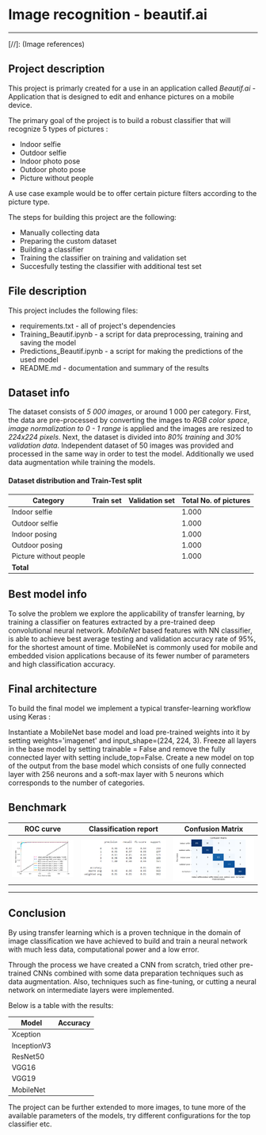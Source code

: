 # Image recognition - beautif.ai
---


[//]: (Image references)

[ROC_curve]:Documentation/ROC_curve.PNG
[CM]:Documentation/CM.PNG
[CR]:Documentation/CR.PNG

## Project description
This project is primarly created for a use in an application called *Beautif.ai* - Application that is designed to edit and enhance pictures on a mobile device. 

The primary goal of the project is to build a robust classifier that will recognize 5 types of pictures : 

- Indoor selfie
- Outdoor selfie
- Indoor photo pose
- Outdoor photo pose
- Picture without people

A use case example would be to offer certain picture filters according to the picture type.

The steps for building this project are the following:

- Manually collecting data
- Preparing the custom dataset
- Building a classifier
- Training the classifier on training and validation set
- Succesfully testing the classifier with additional test set

## File description
This project includes the following files:
- requirements.txt - all of project's dependencies
- Training_Beautif.ipynb - a script for data preprocessing, training and saving the model
- Predictions_Beautif.ipynb - a script for making the predictions of the used model
- README.md - documentation and summary of the results

## Dataset info

The dataset consists of *5 000 images*, or around 1 000 per category. First, the data are pre-processed by converting the images to *RGB color space*, *image normalization to 0 - 1 range* is applied and  the images are resized to *224x224 pixels*. Next, the dataset is divided into *80% training* and *30% validation data*. Independent dataset of 50 images was provided and processed in the same way in order to test the model. Additionally we used data augmentation while training the models.





#### Dataset distribution and Train-Test split

| Category |Train set| Validation set|  Total No. of pictures |
|-------|---------|---------------|------------------|
|Indoor selfie| | |1.000|
|Outdoor selfie| | |1.000|
|Indoor posing| | |1.000|
|Outdoor posing|||1.000|
|Picture without people| | | 1.000|
|**Total** | | | |


## Best model info

To solve the problem we explore the applicability of transfer learning, by training a classifier on features extracted by a pre-trained deep convolutional neural network. *MobileNet* based features with NN classifier, is able to achieve best average testing and validation accuracy rate of 95%, for the shortest amount of time. MobileNet is commonly used for mobile and embedded vision applications because of its fewer number of parameters and high classification accuracy.

## Final architecture

To build the final model we implement a typical transfer-learning workflow using Keras :
 
Instantiate a MobileNet base model and load pre-trained weights into it by setting weights='imagenet' and input_shape=(224, 224, 3).
Freeze all layers in the base model by setting trainable = False and remove the fully connected layer with setting include_top=False.
Create a new model on top of the output from the base model which consists of one fully connected layer with 256 neurons and a soft-max layer with 5 neurons which corresponds to the number of categories.

## Benchmark

|ROC curve| Classification report| Confusion Matrix| 
|---------|----------------------|-----------------|
|![ROC_curve]|![CR] |![CM] | 

---

## Conclusion

By using transfer learning which is a proven technique in the domain of image classification we have achieved to build and train a neural network with much less data, computational power and a low error.

Through the process we have created a CNN from scratch, tried other pre-trained CNNs combined with some data preparation techniques such as data augmentation. Also, techniques such as  fine-tuning, or cutting a neural network on intermediate layers were implemented.

Below is a table with the results:

|Model| Accuracy|
|-----|---------|
|Xception||
|InceptionV3||
|ResNet50||
|VGG16||
|VGG19||
|MobileNet||

The project can be further extended to more images, to tune more of the available parameters of the models, try different configurations for the top classifier etc.
